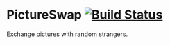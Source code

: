 # PictureSwap [![Build Status](https://travis-ci.com/dowrow/django-pictureswap.svg?token=sd16Z6Md6Ma6j2trm6xo&branch=master)](https://travis-ci.com/dowrow/django-pictureswap)

Exchange pictures with random strangers.
